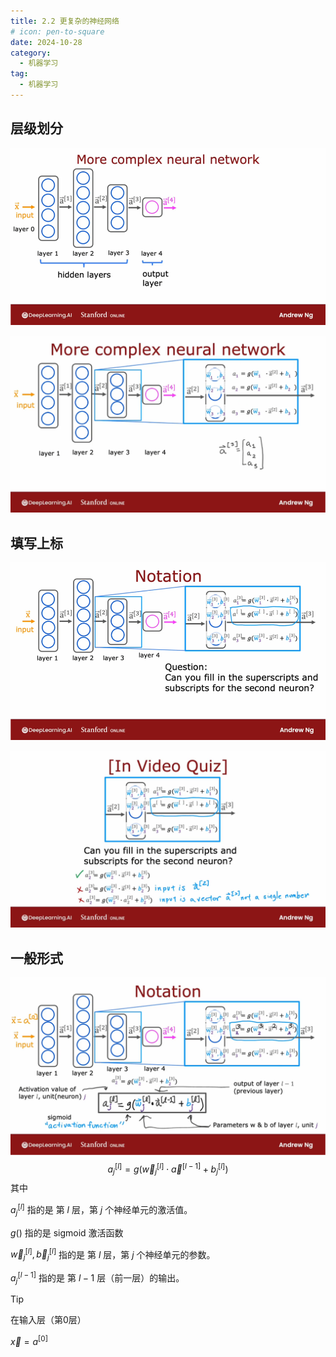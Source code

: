 ```yaml
---
title: 2.2 更复杂的神经网络
# icon: pen-to-square
date: 2024-10-28
category:
  - 机器学习
tag:
  - 机器学习
---
```


## 层级划分

![image-20241028111831756](./../../../.vuepress/public/assets/images/Machine_learning/lesson_two/week_one/2.2_More_complex_neural_network.assests/image-20241028111831756.png)

![image-20241028112130495](./../../../.vuepress/public/assets/images/Machine_learning/lesson_two/week_one/2.2_More_complex_neural_network.assests/image-20241028112130495.png)

## 填写上标



![image-20241028112203333](./../../../.vuepress/public/assets/images/Machine_learning/lesson_two/week_one/2.2_More_complex_neural_network.assests/image-20241028112203333.png)

![image-20241028112240346](./../../../.vuepress/public/assets/images/Machine_learning/lesson_two/week_one/2.2_More_complex_neural_network.assests/image-20241028112240346.png)

## 一般形式

![image-20241028112252060](./../../../.vuepress/public/assets/images/Machine_learning/lesson_two/week_one/2.2_More_complex_neural_network.assests/image-20241028112252060.png)
$$
a_j^{[l]} = g(\vec{w}^{[l]}_j  \cdot \vec{a}^{[l-1]} + b_j^{[l]})
$$
其中

 $a_j^{[l]}$ 指的是 第 $l$ 层，第 $j$ 个神经单元的激活值。

 $g()$ 指的是 sigmoid 激活函数

 $\vec{w}_j^{[l]}, \vec{b}_j^{[l]}$ 指的是 第 $l$ 层，第 $j$ 个神经单元的参数。

 $a_j^{[l-1]}$ 指的是 第 $l-1$ 层（前一层）的输出。

> [!tip]
>
> 在输入层（第0层）
>
>  $\vec{x} = a^{[0]}$ 